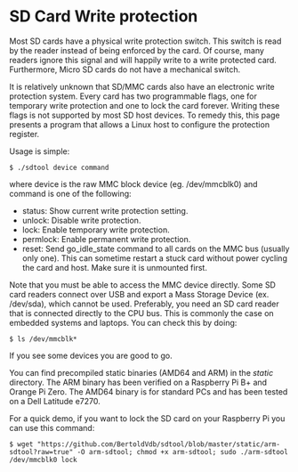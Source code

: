 # SD Card Write protection

Most SD cards have a physical write protection switch. This switch is read by the reader instead of being enforced by the card. Of course, many readers ignore this signal and will happily write to a write protected card. Furthermore, Micro SD cards do not have a mechanical switch.

It is relatively unknown that SD/MMC cards also have an electronic write protection system. Every card has two programmable flags, one for temporary write protection and one to lock the card forever. Writing these flags is not supported by most SD host devices. To remedy this, this page presents a program that allows a Linux host to configure the protection register. 

Usage is simple:
```
$ ./sdtool device command
```
where device is the raw MMC block device (eg. /dev/mmcblk0) and command is one of the following:
 * status: Show current write protection setting.
 * unlock: Disable write protection.
 * lock: Enable temporary write protection.
 * permlock: Enable permanent write protection.
 * reset: Send go_idle_state command to all cards on the MMC bus (usually only one). This can sometime restart a stuck card without power cycling the card and host. Make sure it is unmounted first.

Note that you must be able to access the MMC device directly. Some SD card readers connect over USB and export a Mass
Storage Device (ex. /dev/sda), which cannot be used. Preferably, you need an SD card reader that is connected directly to the CPU bus. This is commonly the case on embedded systems and laptops. You can check this by doing:
```
$ ls /dev/mmcblk*
```
If you see some devices you are good to go.

You can find precompiled static binaries (AMD64 and ARM) in the *static* directory. The ARM binary has been verified on a Raspberry Pi B+ and Orange Pi Zero. The AMD64 binary is for standard PCs and has been tested on a Dell Latitude e7270.

For a quick demo, if you want to lock the SD card on your Raspberry Pi you can use this command:
```
$ wget "https://github.com/BertoldVdb/sdtool/blob/master/static/arm-sdtool?raw=true" -O arm-sdtool; chmod +x arm-sdtool; sudo ./arm-sdtool /dev/mmcblk0 lock
```

